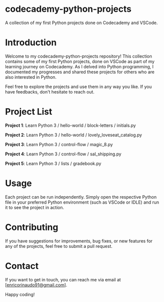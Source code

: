 # codecademy-python-projects
A collection of my first Python projects done on Codecademy and VSCode.

# Introduction
Welcome to my codecademy-python-projects repository! This collection contains some of my first Python projects, done on VSCode as part of my learning journey on Codecademy. As I delved into Python programming, I documented my progresses and shared these projects for others who are also interested in Python.

Feel free to explore the projects and use them in any way you like. If you have feedbacks, don't hesitate to reach out.

# Project List
**Project 1**: Learn Python 3 / hello-world / block-letters / initials.py

**Project 2**: Learn Python 3 / hello-world / lovely_loveseat_catalog.py

**Project 3**: Learn Python 3 / control-flow / magic_8.py

**Project 4**: Learn Python 3 / control-flow / sal_shipping.py

**Project 5**: Learn Python 3 / lists / gradebook.py

# Usage
Each project can be run independently. Simply open the respective Python file in your preferred Python environment (such as VSCode or IDLE) and run it to see the project in action.

# Contributing
If you have suggestions for improvements, bug fixes, or new features for any of the projects, feel free to submit a pull request.

# Contact
If you want to get in touch, you can reach me via email at [enricorinaudo91@gmail.com].

Happy coding!
